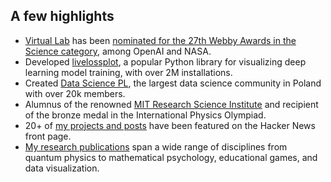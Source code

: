 ## A few highlights

- [Virtual Lab](https://lab.quantumflytrap.com/) has been [nominated for the 27th Webby Awards in the Science category](https://vote.webbyawards.com/PublicVoting#/2023/websites-and-mobile-sites/general-websites-and-mobile-sites/science), among OpenAI and NASA.
- Developed [livelossplot](https://github.com/stared/livelossplot), a popular Python library for visualizing deep learning model training, with over 2M installations.
- Created [Data Science PL](https://www.facebook.com/groups/datasciencepl/), the largest data science community in Poland with over 20k members.
- Alumnus of the renowned [MIT Research Science Institute](https://www.forbes.com/sites/kristenmoon/2019/01/02/what-does-it-take-to-get-into-the-ultra-competitive-research-science-institute-rsi/) and recipient of the bronze medal in the International Physics Olympiad.
- 20+ of [my projects and posts](./blog/) have been featured on the Hacker News front page.
- [My research publications](./publications) span a wide range of disciplines from quantum physics to mathematical psychology, educational games, and data visualization.
